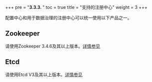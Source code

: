 +++
pre = "<b>3.3.3. </b>"
toc = true
title = "支持的注册中心"
weight = 3
+++

配置中心和用于数据治理的注册中心可以统一使用以下产品之一。

## Zookeeper

请使用Zookeeper 3.4.6及其以上版本。[详情参见](https://zookeeper.apache.org/)

## Etcd

请使用Etcd V3及其以上版本。[详情参见](https://coreos.com/etcd/docs/latest)
